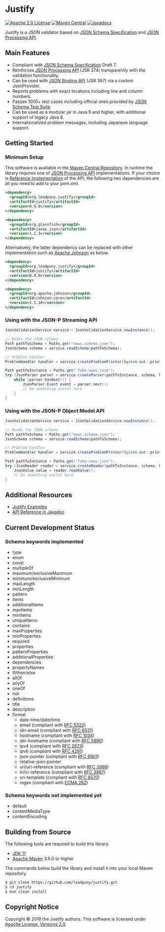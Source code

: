 # Justify
[![Apache 2.0 License](https://img.shields.io/:license-Apache%202.0-blue.svg)](https://www.apache.org/licenses/LICENSE-2.0)
[![Maven Central](https://maven-badges.herokuapp.com/maven-central/org.leadpony.justify/justify/badge.svg)](https://maven-badges.herokuapp.com/maven-central/org.leadpony.justify/justify/)
[![Javadocs](https://www.javadoc.io/badge/org.leadpony.justify/justify.svg?color=blue)](https://www.javadoc.io/doc/org.leadpony.justify/justify)

Justify is a JSON validator based on [JSON Schema Specification] and [JSON Processing API].

## Main Features

* Compliant with [JSON Schema Specification] Draft 7.
* Reinforces [JSON Processing API] (JSR 374) transparently with the validation functionality.
* Can be used with [JSON Binding API] (JSR 367) via a custom JsonProvider.
* Reports problems with exact locations including line and column numbers.
* Passes 1000+ test cases including official ones provided by [JSON Schema Test Suite].
* Can be used as a modular jar in Java 9 and higher, with additional support of legacy Java 8.
* Internationalized problem messages, including Japanese language support.

## Getting Started

### Minimum Setup

This software is available in the [Maven Central Repository].
In runtime the library requires one of [JSON Processing API] implementations.
If your choice is [Reference Implementation] of the API,
the following two dependencies are all you need to add to your pom.xml.

```xml
<dependency>
  <groupId>org.leadpony.justify</groupId>
  <artifactId>justify</artifactId>
  <version>0.9.0</version>
</dependency>

<dependency>
  <groupId>org.glassfish</groupId>
  <artifactId>javax.json</artifactId>
  <version>1.1.3</version>
</dependency>
```

Alternatively, the latter dependency can be replaced with other implementation
such as [Apache Johnzon] as below.

```xml
<dependency>
  <groupId>org.leadpony.justify</groupId>
  <artifactId>justify</artifactId>
  <version>0.9.0</version>
</dependency>

<dependency>
  <groupId>org.apache.johnzon</groupId>
  <artifactId>johnzon-core</artifactId>
  <version>1.1.10</version>
</dependency>
```

### Using with the JSON-P Streaming API

```java
JsonValidationService service = JsonValidationService.newInstance();

// Reads the JSON schema
Path pathToSchema = Paths.get("news.schema.json");
JsonSchema schema = service.readSchema(pathToSchema);

// Problem handler
ProblemHandler handler = service.createProblemPrinter(System.out::println);

Path pathToInstance = Paths.get("fake-news.json");
try (JsonParser parser = service.createParser(pathToInstance, schema, handler)) {
    while (parser.hasNext()) {
        JsonParser.Event event = parser.next();
        // Do something useful here
    }
}
```

### Using with the JSON-P Object Model API

```java
JsonValidationService service = JsonValidationService.newInstance();

// Reads the JSON schema
Path pathToSchema = Paths.get("news.schema.json");
JsonSchema schema = service.readSchema(pathToSchema);

// Problem handler
ProblemHandler handler = service.createProblemPrinter(System.out::println);

Path pathToInstance = Paths.get("fake-news.json");
try (JsonReader reader = service.createReader(pathToInstance, schema, handler)) {
    JsonValue value = reader.readValue();
    // Do something useful here
}
```

## Additional Resources

* [Justify Examples]
* [API Reference in Javadoc]

## Current Development Status

### Schema keywords implemented

* type
* enum
* const
* multipleOf
* maximum/exclusiveMaximum
* minimum/exclusiveMinimum
* maxLength
* minLength
* pattern
* items
* additionalItems
* maxItems
* minItems
* uniqueItems
* contains
* maxProperties
* minProperties
* required
* properties
* patternProperties
* additionalProperties
* dependencies
* propertyNames
* if/then/else
* allOf
* anyOf
* oneOf
* not
* definitions
* title
* description
* format
  * date-time/date/time
  * email (compliant with [RFC 5322])
  * idn-email (compliant with [RFC 6531])
  * hostname (compliant with [RFC 1034])
  * idn-hostname (compliant with [RFC 5890])
  * ipv4 (compliant with [RFC 2673])
  * ipv6 (compliant with [RFC 4291])
  * json-pointer (compliant with [RFC 6901])
  * relative-json-pointer
  * uri/uri-reference (compliant with [RFC 3986])
  * iri/iri-reference (compliant with [RFC 3987])
  * uri-template (compliant with [RFC 6570])
  * regex (compliant with [ECMA 262])

### Schema keywords not implemented yet

* default
* contentMediaType
* contentEncoding

## Building from Source

The following tools are required to build this library.
* [JDK 11]
* [Apache Maven] 3.6.0 or higher

The commands below build the library and install it into your local Maven repository.

```bash
$ git clone https://github.com/leadpony/justify.git
$ cd justify
$ mvn clean install
```

## Copyright Notice
Copyright &copy; 2018 the Justify authors. This software is licensed under [Apache License, Versions 2.0][Apache 2.0 License].

[JSON Schema Specification]: https://json-schema.org/
[JSON Processing API]: https://javaee.github.io/jsonp/
[JSON Binding API]: http://json-b.net/
[JDK 11]: https://jdk.java.net/11/
[Apache Maven]: https://maven.apache.org/
[JSON Schema Test Suite]: https://github.com/json-schema-org/JSON-Schema-Test-Suite
[Apache 2.0 License]: https://www.apache.org/licenses/LICENSE-2.0
[RFC 1034]: https://tools.ietf.org/html/rfc1034.html
[RFC 2673]: https://tools.ietf.org/html/rfc2673.html
[RFC 3986]: https://tools.ietf.org/html/rfc3986.html
[RFC 3987]: https://tools.ietf.org/html/rfc3987.html
[RFC 4291]: https://tools.ietf.org/html/rfc4291.html
[RFC 5322]: https://tools.ietf.org/html/rfc5322.html
[RFC 5890]: https://tools.ietf.org/html/rfc5890.html
[RFC 6531]: https://tools.ietf.org/html/rfc6531.html
[RFC 6570]: https://tools.ietf.org/html/rfc6570.html
[RFC 6901]: https://tools.ietf.org/html/rfc6901.html
[ECMA 262]: https://www.ecma-international.org/publications/standards/Ecma-262.htm
[Justify Examples]: https://github.com/leadpony/justify-examples
[API Reference in Javadoc]: https://www.javadoc.io/doc/org.leadpony.justify/justify
[Maven Central Repository]: https://mvnrepository.com/repos/central
[Reference Implementation]: https://github.com/eclipse-ee4j/jsonp
[Apache Johnzon]: https://johnzon.apache.org/
